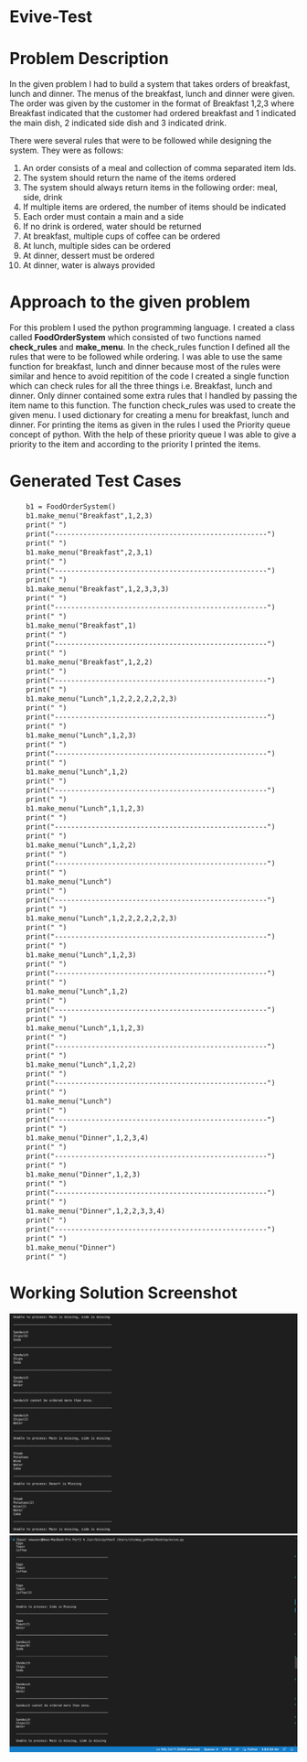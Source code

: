 # Evive-Test

# Problem Description
In the given problem I had to build a system that takes orders of breakfast, lunch and dinner. The menus of the breakfast, lunch and dinner were given.
The order was given by the customer in the format of Breakfast 1,2,3 where Breakfast indicated that the customer had ordered breakfast and 1 indicated the main dish, 2 indicated side dish and 3 indicated drink.

There were several rules that were to be followed while designing the system. They were as follows:
1. An order consists of a meal and collection of comma separated item Ids.
2. The system should return the name of the items ordered
3. The system should always return items in the following order: meal, side, drink
4. If multiple items are ordered, the number of items should be indicated
5. Each order must contain a main and a side
6. If no drink is ordered, water should be returned
7. At breakfast, multiple cups of coffee can be ordered
8. At lunch, multiple sides can be ordered
9. At dinner, dessert must be ordered
10. At dinner, water is always provided


# Approach to the given problem
For this problem I used the python programming language. I created a class called **FoodOrderSystem** which consisted of two functions named **check_rules** and **make_menu**. In the check_rules function I defined all the rules that were to be followed while ordering. I was able to use the same function for breakfast, lunch and dinner because most of the rules were similar and hence to avoid repitition of the code I created a single function which can check rules for all the three things i.e. Breakfast, lunch and dinner. Only dinner contained some extra rules that I handled by passing the item name to this function. The function check_rules was used to create the given menu. I used dictionary for creating a menu for breakfast, lunch and dinner. For printing the items as given in the rules I used the Priority queue concept of python. With the help of these priority queue I was able to give a priority to the item and according to the priority I printed the items. 

# Generated Test Cases
        b1 = FoodOrderSystem()
        b1.make_menu("Breakfast",1,2,3)
        print(" ")
        print("----------------------------------------------------")
        print(" ")
        b1.make_menu("Breakfast",2,3,1)
        print(" ")
        print("----------------------------------------------------")
        print(" ")
        b1.make_menu("Breakfast",1,2,3,3,3)
        print(" ")
        print("----------------------------------------------------")
        print(" ")
        b1.make_menu("Breakfast",1)
        print(" ")
        print("----------------------------------------------------")
        print(" ")
        b1.make_menu("Breakfast",1,2,2)
        print(" ")
        print("----------------------------------------------------")
        print(" ")
        b1.make_menu("Lunch",1,2,2,2,2,2,2,3)
        print(" ")
        print("----------------------------------------------------")
        print(" ")
        b1.make_menu("Lunch",1,2,3)
        print(" ")
        print("----------------------------------------------------")
        print(" ")
        b1.make_menu("Lunch",1,2)
        print(" ")
        print("----------------------------------------------------")
        print(" ")
        b1.make_menu("Lunch",1,1,2,3)
        print(" ")
        print("----------------------------------------------------")
        print(" ")
        b1.make_menu("Lunch",1,2,2)
        print(" ")
        print("----------------------------------------------------")
        print(" ")
        b1.make_menu("Lunch")
        print(" ")
        print("----------------------------------------------------")
        print(" ")
        b1.make_menu("Lunch",1,2,2,2,2,2,2,3)
        print(" ")
        print("----------------------------------------------------")
        print(" ")
        b1.make_menu("Lunch",1,2,3)
        print(" ")
        print("----------------------------------------------------")
        print(" ")
        b1.make_menu("Lunch",1,2)
        print(" ")
        print("----------------------------------------------------")
        print(" ")
        b1.make_menu("Lunch",1,1,2,3)
        print(" ")
        print("----------------------------------------------------")
        print(" ")
        b1.make_menu("Lunch",1,2,2)
        print(" ")
        print("----------------------------------------------------")
        print(" ")
        b1.make_menu("Lunch")
        print(" ")
        print("----------------------------------------------------")
        print(" ")
        b1.make_menu("Dinner",1,2,3,4)
        print(" ")
        print("----------------------------------------------------")
        print(" ")
        b1.make_menu("Dinner",1,2,3)
        print(" ")
        print("----------------------------------------------------")
        print(" ")
        b1.make_menu("Dinner",1,2,2,3,3,4)
        print(" ")
        print("----------------------------------------------------")
        print(" ")
        b1.make_menu("Dinner")
        print(" ")

# Working Solution Screenshot

![Screenshot](S-1.png)
![Screenshot](S-2.png)


